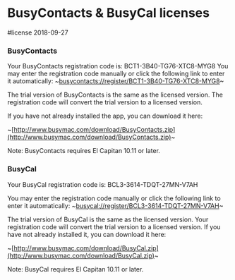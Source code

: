 # BusyContacts & BusyCal licenses
#license
2018-09-27 

### BusyContacts
Your BusyContacts registration code is: BCT1-3B40-TG76-XTC8-MYG8
You may enter the registration code manually or click the following link to enter it automatically:
~[busycontacts://register/BCT1-3B40-TG76-XTC8-MYG8](busycontacts://register/BCT1-3B40-TG76-XTC8-MYG8)~

The trial version of BusyContacts is the same as the licensed version. The registration code will convert the trial version to a licensed version.

If you have not already installed the app, you can download it here:

~[http://www.busymac.com/download/BusyContacts.zip](http://www.busymac.com/download/BusyContacts.zip)~

Note: BusyContacts requires El Capitan 10.11 or later.

### BusyCal
Your BusyCal registration code is: BCL3-3614-TDQT-27MN-V7AH

You may enter the registration code manually or click the following link to enter it automatically:
~[busycal://register/BCL3-3614-TDQT-27MN-V7AH](busycal://register/BCL3-3614-TDQT-27MN-V7AH)~

The trial version of BusyCal is the same as the licensed version. Your registration code will convert the trial version to a licensed version. If you have not already installed it, you can download it here:

~[http://www.busymac.com/download/BusyCal.zip](http://www.busymac.com/download/BusyCal.zip)~

Note: BusyCal requires El Capitan 10.11 or later.
